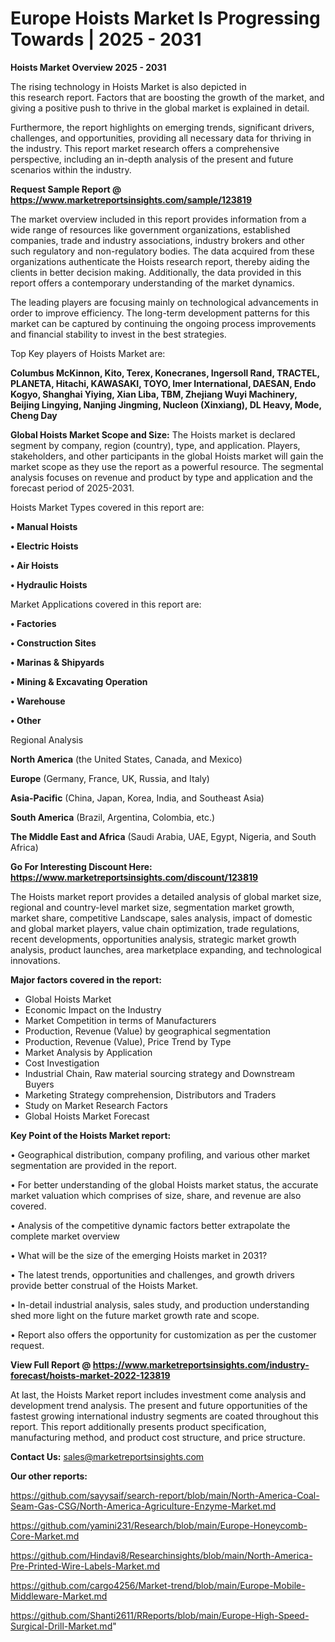 # Europe Hoists Market Is Progressing Towards | 2025 - 2031

<Strong> Hoists Market Overview 2025 - 2031</strong>

The rising technology in Hoists Market is also depicted in this research report. Factors that are boosting the growth of the market, and giving a positive push to thrive in the global market is explained in detail.

Furthermore, the report highlights on emerging trends, significant drivers, challenges, and opportunities, providing all necessary data for thriving in the industry. This report market research offers a comprehensive perspective, including an in-depth analysis of the present and future scenarios within the industry.

<strong>Request Sample Report @ <a href=https://www.marketreportsinsights.com/sample/123819>https://www.marketreportsinsights.com/sample/123819</a></strong>

The market overview included in this report provides information from a wide range of resources like government organizations, established companies, trade and industry associations, industry brokers and other such regulatory and non-regulatory bodies. The data acquired from these organizations authenticate the Hoists research report, thereby aiding the clients in better decision making. Additionally, the data provided in this report offers a contemporary understanding of the market dynamics.

The leading players are focusing mainly on technological advancements in order to improve efficiency. The long-term development patterns for this market can be captured by continuing the ongoing process improvements and financial stability to invest in the best strategies.

Top Key players of Hoists Market are:

<strong>Columbus McKinnon, Kito, Terex, Konecranes, Ingersoll Rand, TRACTEL, PLANETA, Hitachi, KAWASAKI, TOYO, Imer International, DAESAN, Endo Kogyo, Shanghai Yiying, Xian Liba, TBM, Zhejiang Wuyi Machinery, Beijing Lingying, Nanjing Jingming, Nucleon (Xinxiang), DL Heavy, Mode, Cheng Day</strong>

<strong><b>Global Hoists Market Scope and Size:</b></strong>
The Hoists market is declared segment by company, region (country), type, and application. Players, stakeholders, and other participants in the global Hoists market will gain the market scope as they use the report as a powerful resource. The segmental analysis focuses on revenue and product by type and application and the forecast period of 2025-2031.

Hoists Market Types covered in this report are:

<strong>• Manual Hoists

• Electric Hoists

• Air Hoists

• Hydraulic Hoists</strong>

Market Applications covered in this report are:

<strong>• Factories

• Construction Sites

• Marinas & Shipyards

• Mining & Excavating Operation

• Warehouse

• Other</strong> 

Regional Analysis

<strong>North America</strong> (the United States, Canada, and Mexico)

<strong>Europe</strong> (Germany, France, UK, Russia, and Italy)

<strong>Asia-Pacific</strong> (China, Japan, Korea, India, and Southeast Asia)

<strong>South America</strong> (Brazil, Argentina, Colombia, etc.)

<strong>The Middle East and Africa</strong> (Saudi Arabia, UAE, Egypt, Nigeria, and South Africa)

<strong>Go For Interesting Discount Here: <a href=https://www.marketreportsinsights.com/discount/123819>https://www.marketreportsinsights.com/discount/123819</a></strong>

The Hoists market report provides a detailed analysis of global market size, regional and country-level market size, segmentation market growth, market share, competitive Landscape, sales analysis, impact of domestic and global market players, value chain optimization, trade regulations, recent developments, opportunities analysis, strategic market growth analysis, product launches, area marketplace expanding, and technological innovations.

<strong><b>Major factors covered in the report:</b></strong>
<ul>
  <li>Global Hoists Market </li>
  <li>Economic Impact on the Industry</li>
  <li>Market Competition in terms of Manufacturers</li>
  <li>Production, Revenue (Value) by geographical segmentation</li>
  <li>Production, Revenue (Value), Price Trend by Type</li>
  <li>Market Analysis by Application</li>
  <li>Cost Investigation</li>
  <li>Industrial Chain, Raw material sourcing strategy and Downstream Buyers</li>
  <li>Marketing Strategy comprehension, Distributors and Traders</li>
  <li>Study on Market Research Factors</li>
  <li>Global Hoists Market Forecast</li>
</ul>

<strong><b>Key Point of the Hoists Market report:</b></strong>

• Geographical distribution, company profiling, and various other market segmentation are provided in the report.

• For better understanding of the global Hoists market status, the accurate market valuation which comprises of size, share, and revenue are also covered.

• Analysis of the competitive dynamic factors better extrapolate the complete market overview

• What will be the size of the emerging Hoists market in 2031?

• The latest trends, opportunities and challenges, and growth drivers provide better construal of the Hoists Market.

• In-detail industrial analysis, sales study, and production understanding shed more light on the future market growth rate and scope.

• Report also offers the opportunity for customization as per the customer request.

<strong><b>View Full Report @ <a href=https://www.marketreportsinsights.com/industry-forecast/hoists-market-2022-123819>https://www.marketreportsinsights.com/industry-forecast/hoists-market-2022-123819</a></b></strong>


At last, the Hoists Market report includes investment come analysis and development trend analysis. The present and future opportunities of the fastest growing international industry segments are coated throughout this report. This report additionally presents product specification, manufacturing method, and product cost structure, and price structure.

<strong>Contact Us:</strong>
sales@marketreportsinsights.com

<strong>Our other reports:</strong>

<a href=https://github.com/sayysaif/search-report/blob/main/North-America-Coal-Seam-Gas-CSG/North-America-Agriculture-Enzyme-Market.md>https://github.com/sayysaif/search-report/blob/main/North-America-Coal-Seam-Gas-CSG/North-America-Agriculture-Enzyme-Market.md</a>

<a href=https://github.com/yamini231/Research/blob/main/Europe-Honeycomb-Core-Market.md>https://github.com/yamini231/Research/blob/main/Europe-Honeycomb-Core-Market.md</a>

<a href=https://github.com/Hindavi8/Researchinsights/blob/main/North-America-Pre-Printed-Wire-Labels-Market.md>https://github.com/Hindavi8/Researchinsights/blob/main/North-America-Pre-Printed-Wire-Labels-Market.md</a>

<a href=https://github.com/cargo4256/Market-trend/blob/main/Europe-Mobile-Middleware-Market.md>https://github.com/cargo4256/Market-trend/blob/main/Europe-Mobile-Middleware-Market.md</a>

<a href=https://github.com/Shanti2611/RReports/blob/main/Europe-High-Speed-Surgical-Drill-Market.md>https://github.com/Shanti2611/RReports/blob/main/Europe-High-Speed-Surgical-Drill-Market.md</a>"
